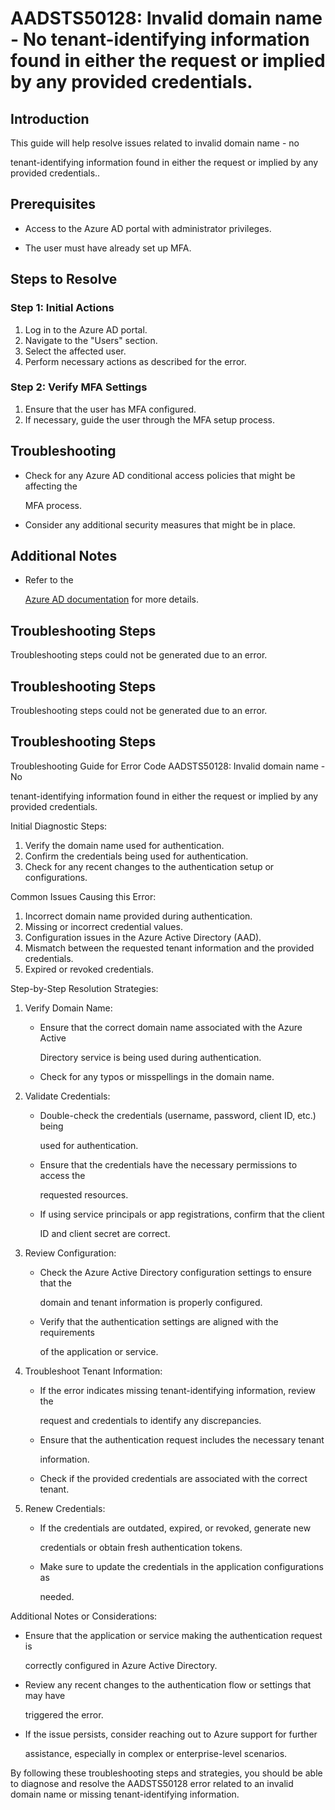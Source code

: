 # AADSTS50128: Invalid domain name - No tenant-identifying information found in either the request or implied by any provided credentials.


## Introduction

This guide will help resolve issues related to invalid domain name - no

tenant-identifying information found in either the request or implied by any
provided credentials..


## Prerequisites


* Access to the Azure AD portal with administrator privileges.

* The user must have already set up MFA.


## Steps to Resolve


### Step 1: Initial Actions

1. Log in to the Azure AD portal.
2. Navigate to the "Users" section.
3. Select the affected user.
4. Perform necessary actions as described for the error.


### Step 2: Verify MFA Settings

1. Ensure that the user has MFA configured.
2. If necessary, guide the user through the MFA setup process.


## Troubleshooting


* Check for any Azure AD conditional access policies that might be affecting the

  MFA process.

* Consider any additional security measures that might be in place.


## Additional Notes


* Refer to the

  [Azure AD 
documentation](https://learn.microsoft.com/en-us/azure/active-directory/)
  for more details.


## Troubleshooting Steps

Troubleshooting steps could not be generated due to an error.


## Troubleshooting Steps

Troubleshooting steps could not be generated due to an error.


## Troubleshooting Steps

Troubleshooting Guide for Error Code AADSTS50128: Invalid domain name - No

tenant-identifying information found in either the request or implied by any
provided credentials.

Initial Diagnostic Steps:

1. Verify the domain name used for authentication.
2. Confirm the credentials being used for authentication.
3. Check for any recent changes to the authentication setup or configurations.

Common Issues Causing this Error:

1. Incorrect domain name provided during authentication.
2. Missing or incorrect credential values.
3. Configuration issues in the Azure Active Directory (AAD).
4. Mismatch between the requested tenant information and the provided
   credentials.
5. Expired or revoked credentials.

Step-by-Step Resolution Strategies:

1. Verify Domain Name:

   * Ensure that the correct domain name associated with the Azure Active

     Directory service is being used during authentication.
   * Check for any typos or misspellings in the domain name.

2. Validate Credentials:

   * Double-check the credentials (username, password, client ID, etc.) being

     used for authentication.
   * Ensure that the credentials have the necessary permissions to access the

     requested resources.
   * If using service principals or app registrations, confirm that the client

     ID and client secret are correct.

3. Review Configuration:

   * Check the Azure Active Directory configuration settings to ensure that the

     domain and tenant information is properly configured.
   * Verify that the authentication settings are aligned with the requirements

     of the application or service.

4. Troubleshoot Tenant Information:

   * If the error indicates missing tenant-identifying information, review the

     request and credentials to identify any discrepancies.
   * Ensure that the authentication request includes the necessary tenant

     information.
   * Check if the provided credentials are associated with the correct tenant.

5. Renew Credentials:
   * If the credentials are outdated, expired, or revoked, generate new

     credentials or obtain fresh authentication tokens.
   * Make sure to update the credentials in the application configurations as

     needed.

Additional Notes or Considerations:


* Ensure that the application or service making the authentication request is

  correctly configured in Azure Active Directory.

* Review any recent changes to the authentication flow or settings that may have

  triggered the error.

* If the issue persists, consider reaching out to Azure support for further

  assistance, especially in complex or enterprise-level scenarios.

By following these troubleshooting steps and strategies, you should be able to
diagnose and resolve the AADSTS50128 error related to an invalid domain name or
missing tenant-identifying information.